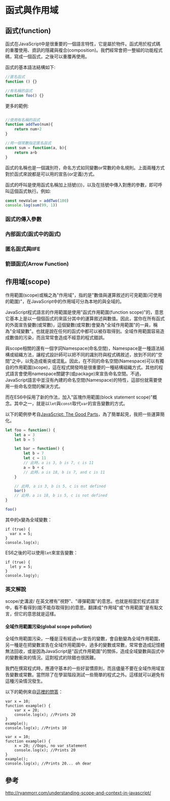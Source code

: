 # 函式與作用域

## 函式(function)

函式在JavaScript中是很重要的一個語言特性，它是屬於物件。函式用於程式碼的重覆使用、資訊的隱藏與複合(composition)。我們經常會把一整組的功能程式碼，寫成一個函式，之後可以重覆再使用。

函式的基本語法結構如下:

```js
//匿名函式
function () {}

//有名稱的函式
function foo() {}
```

更多的範例:

```js

//使用有名稱的函式
function addTwo(num){
    return num+2
}

//用一個常數指定匿名函式
const sum = function(a, b){
    return a+b
}
```

函式的名稱也是一個識別符，命名方式如同變數or常數的命名規則。上面兩種方式對於函式來說都是可以用的宣告(or定義)方式。

函式的呼叫是使用函式名稱加上括號(())，以及在括號中傳入對應的參數，即可呼叫這個函式執行。例如:

```js
const newValue = addTwo(100)
console.log(sum(99, 1))
```

### 函式的傳入參數


### 內部函式(函式中的函式)

### 匿名函式與IIFE

### 箭頭函式(Arrow Function)

## 作用域(scope)

作用範圍(scope)或稱之為"作用域"，指的是"數值與運算敘述的可見範圍(可使用的範圍)"，在JavaScript中的作用域可分為本地的與全域的。

JavaScript程式語言的作用範圍是使用"函式作用範圍(function scope)"的，意思它基本上是以一個個函式的來區分其中的運算敘述與數值。因此，當你在所有函式的外面宣告變數(或常數)，這個變數(或常數)會變為"全域作用範圍"的一員，稱為"全域變數"。也就是說在任何的函式中都可以被存取得到。全域作用範圍容易造成數值的污染，而且常常會造成不經意的程式錯誤。

與scope相關的還有一個字詞Namespace(命名空間)，Namespace是一種語法結構或組織方法，讓程式設計師可以把不同的識別符與程式碼敘述，放到不同的"空間"之中，以免造成衝突或混亂。因此，在不同的命名空間(Namespace)可以有獨自的作用範圍(scope)，這在程式開發時是很重要的一種結構組織方式。其他的程式語言會使用namespace關鍵字(或package)來宣告命名空間。不過，JavaScript語言中並沒有內建的命名空間(Namespace)的特性，這部份就需要使用一些命名空間的解決方式。

而在ES6中採用了新的作法，加入"區塊作用範圍(block statement scope)"概念。其中之一，就是以`let`與`const`取代`var`的宣告變數的方式。

以下的範例參考自[JavaScript: The Good Parts](http://shop.oreilly.com/product/9780596517748.do)，為了簡單起見，我把一些運算簡化。

```js
let foo = function() {
    let a = 3
    let b = 5

    let bar = function() {
        let b = 7
        let c = 11
        // 此時，a is 3, b is 7, c is 11
        a = b + c
        // 此時，a is 18, b is 7, and c is 11
    }

    // 此時, a is 3, b is 5, c is not defined
    bar()
    // 此時，a is 18, b is 5, c is not defined
}

foo()
```

其中的x變為全域變數：

```
if (true) {
  var x = 5;
}
console.log(x);
```

ES6之後的可以使用`let`來宣告變數：

```
if (true) {
  let y = 5;
}
console.log(y);
```

### 英文解說

scope/史溝波/ 在英文裡有"視野"、"導彈範圍"的意思。也就是相當於程式語言中，看不看得到(能不能存取得到)的意思。翻譯成"作用域"或"作用範圍"是有點文言，但它的意思就是這樣。

#### 全域作用範圍污染(global scope pollution)

全域作用範圍污染，一種是沒有經過`var`宣告的變數，會自動變為全域作用範圍，另一種是在把變數宣告在全域作用範圍中，過多的變數或常數，常常會造成記憶體無法回收，或是因為JavaScript是"函式作用範圍"的關係，造成全域變數與函式中的變數衝突的情況。這對程式的除錯也很困難。

我們在撰寫程式時，應遵守基本的一些好習慣原則，而且儘量不要在全域作用域宣告變數或常數。當然除了在學習階段測試一些簡單的程式之外。這樣就可以避免有這種污染情況發生。

以下的範例來自[這裡的問答](http://stackoverflow.com/questions/8862665/what-does-it-mean-global-namespace-would-be-polluted/13352212)：

```
var x = 10;
function example() {
    var x = 20;
    console.log(x); //Prints 20
}
example();
console.log(x); //Prints 10
```

```
var x = 10;
function example() {
    x = 20; //Oops, no var statement
    console.log(x); //Prints 20
}
example();
console.log(x); //Prints 20... oh dear
```


## 參考

http://ryanmorr.com/understanding-scope-and-context-in-javascript/